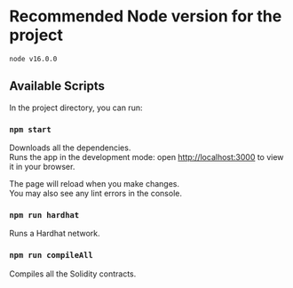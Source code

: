 # Recommended Node version for the project

`node v16.0.0`

## Available Scripts

In the project directory, you can run: </br>

### `npm start`

Downloads all the dependencies. </br>
Runs the app in the development mode: open [http://localhost:3000](http://localhost:3000) to view it in your browser. </br>

The page will reload when you make changes. </br>
You may also see any lint errors in the console. </br>

### `npm run hardhat`

Runs a Hardhat network. </br>

### `npm run compileAll`

Compiles all the Solidity contracts. </br>